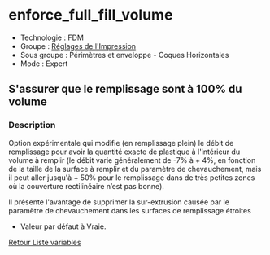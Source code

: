 # enforce_full_fill_volume

* Technologie : FDM
* Groupe : [Réglages de l'Impression](../print_settings/print_settings.md)
* Sous groupe : Périmètres et enveloppe - Coques Horizontales
* Mode : Expert

## S'assurer que le remplissage sont à 100% du volume

### Description

Option expérimentale qui modifie (en remplissage plein) le débit de remplissage pour avoir la quantité exacte de plastique à l'intérieur du volume à remplir  (le débit varie généralement de -7% à + 4%, en fonction de la taille de la surface à remplir et du paramètre de chevauchement,  mais il peut aller jusqu'à + 50% pour le remplissage dans de très petites zones où la couverture rectilinéaire n’est pas bonne).

Il présente l'avantage de supprimer la sur-extrusion causée par le paramètre de chevauchement dans les surfaces de remplissage étroites

* Valeur par défaut à Vraie.

[Retour Liste variables](variable_list.md)